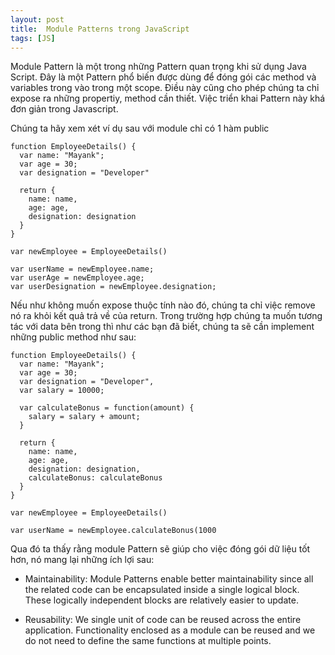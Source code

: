 ```yaml
---
layout: post
title:  Module Patterns trong JavaScript
tags: [JS]
---
```


Module Pattern là một trong những Pattern quan trọng khi sử dụng Java Script. Đây là một Pattern phổ biến được dùng để đóng gói các method và variables trong vào trong 
một scope. Điều này cũng cho phép chúng ta chỉ expose ra những propertiy, method cần thiết. Việc triển khai Pattern này khá đơn giản trong Javascript. 

Chúng ta hãy xem xét ví dụ sau với module chỉ có 1 hàm public 
~~~~~
function EmployeeDetails() {
  var name: "Mayank";
  var age = 30;
  var designation = "Developer"
  
  return {
    name: name,
    age: age,
    designation: designation
  }
}

var newEmployee = EmployeeDetails()

var userName = newEmployee.name;
var userAge = newEmployee.age;
var userDesignation = newEmployee.designation;
~~~~~

Nếu như không muốn expose thuộc tính nào đó, chúng ta chỉ việc remove nó ra khỏi kết quả trả về của return. Trong trường hợp chúng ta muốn tương tác với data bên trong thì như
các bạn đã biết, chúng ta sẽ cần implement những public method như sau: 

~~~~
function EmployeeDetails() {
  var name: "Mayank";
  var age = 30;
  var designation = "Developer",
  var salary = 10000;

  var calculateBonus = function(amount) {
    salary = salary + amount;
  }

  return {
    name: name,
    age: age,
    designation: designation,
    calculateBonus: calculateBonus
  }
}

var newEmployee = EmployeeDetails()

var userName = newEmployee.calculateBonus(1000
~~~~


Qua đó ta thấy rằng module Pattern sẽ giúp cho việc đóng gói dữ liệu tốt hơn, nó mang lại những ích lợi sau: 

- Maintainability: Module Patterns enable better maintainability since all the related code can be encapsulated inside a single logical block. These logically independent blocks are relatively easier to update.

- Reusability: We single unit of code can be reused across the entire application. Functionality enclosed as a module can be reused and we do not need to define the same functions at multiple points.
